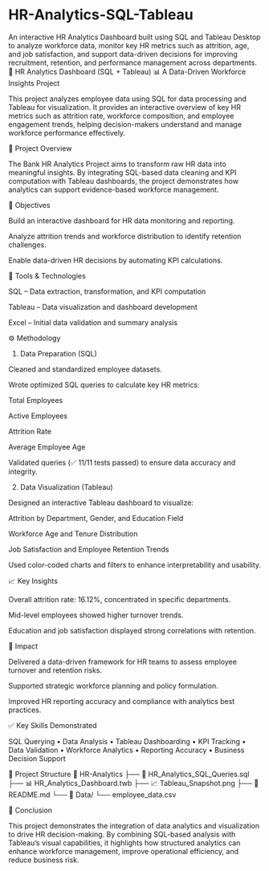 # HR-Analytics-SQL-Tableau
An interactive HR Analytics Dashboard built using SQL and Tableau Desktop to analyze workforce data, monitor key HR metrics such as attrition, age, and job satisfaction, and support data-driven decisions for improving recruitment, retention, and performance management across departments.
🧮 HR Analytics Dashboard (SQL + Tableau)
📊 A Data-Driven Workforce Insights Project

This project analyzes employee data using SQL for data processing and Tableau for visualization.
It provides an interactive overview of key HR metrics such as attrition rate, workforce composition, and employee engagement trends, helping decision-makers understand and manage workforce performance effectively.

🧠 Project Overview

The Bank HR Analytics Project aims to transform raw HR data into meaningful insights.
By integrating SQL-based data cleaning and KPI computation with Tableau dashboards, the project demonstrates how analytics can support evidence-based workforce management.

🎯 Objectives

Build an interactive dashboard for HR data monitoring and reporting.

Analyze attrition trends and workforce distribution to identify retention challenges.

Enable data-driven HR decisions by automating KPI calculations.

🧰 Tools & Technologies

SQL – Data extraction, transformation, and KPI computation

Tableau – Data visualization and dashboard development

Excel – Initial data validation and summary analysis

⚙️ Methodology
1. Data Preparation (SQL)

Cleaned and standardized employee datasets.

Wrote optimized SQL queries to calculate key HR metrics:

Total Employees

Active Employees

Attrition Rate

Average Employee Age

Validated queries (✅ 11/11 tests passed) to ensure data accuracy and integrity.

2. Data Visualization (Tableau)

Designed an interactive Tableau dashboard to visualize:

Attrition by Department, Gender, and Education Field

Workforce Age and Tenure Distribution

Job Satisfaction and Employee Retention Trends

Used color-coded charts and filters to enhance interpretability and usability.

📈 Key Insights

Overall attrition rate: 16.12%, concentrated in specific departments.

Mid-level employees showed higher turnover trends.

Education and job satisfaction displayed strong correlations with retention.

🧩 Impact

Delivered a data-driven framework for HR teams to assess employee turnover and retention risks.

Supported strategic workforce planning and policy formulation.

Improved HR reporting accuracy and compliance with analytics best practices.

✅ Key Skills Demonstrated

SQL Querying • Data Analysis • Tableau Dashboarding • KPI Tracking • Data Validation • Workforce Analytics • Reporting Accuracy • Business Decision Support

📂 Project Structure
📁 HR-Analytics
├── 📄 HR_Analytics_SQL_Queries.sql
├── 📊 HR_Analytics_Dashboard.twb
├── 📈 Tableau_Snapshot.png
├── 📘 README.md
└── 📁 Data/
    └── employee_data.csv

🏁 Conclusion

This project demonstrates the integration of data analytics and visualization to drive HR decision-making.
By combining SQL-based analysis with Tableau’s visual capabilities, it highlights how structured analytics can enhance workforce management, improve operational efficiency, and reduce business risk.
